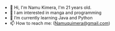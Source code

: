 - 👋 Hi, I'm Namu Kimera, I'm 21 years old.
- 👀 I am interested in manga and programming
- 🌱 I’m currently learning Java and Python
- 📫 How to reach me: (Namuquimera@gmail.com)

<!---
NamuQuimera/NamuQuimera is a ✨ special ✨ repository because its `README.md` (this file) appears on your GitHub profile.
You can click the Preview link to take a look at your changes.
--->
